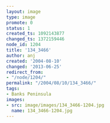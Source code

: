```yaml
---
layout: image
type: image
promote: 0
status: 1
created_ts: 1092143877
changed_ts: 1372159446
node_id: 1204
title: '134_3466'
author: anj
created: '2004-08-10'
changed: '2013-06-25'
redirect_from:
- "/node/1204/"
permalink: "/2004/08/10/134_3466/"
tags:
- Banks Peninsula
images:
- src: image/images/134_3466-1204.jpg
  name: 134_3466-1204.jpg
---
```



